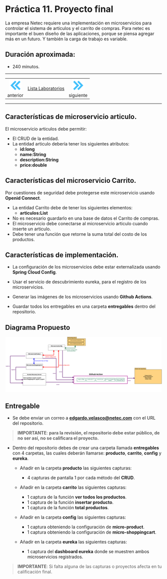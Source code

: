 # Práctica 11. Proyecto final 
La empresa Netec requiere una implementación en microservicios para controlar el sistema de articulos y el carrito de compras.
Para netec es importante el buen diseño de las  aplicaciones, porque se piensa agregar más en un futuro. Y también la carga de trabajo es variable.

## Duración aproximada:
- 240 minutos.
  
---

<div style="width: 400px;">
        <table width="50%">
            <tr>
                <td style="text-align: center;">
                    <a href="../Capitulo10/README.md"><img src="../images/anterior.png" width="40px"></a>
                    <br>anterior
                </td>
                <td style="text-align: center;">
                   <a href="../README.md">Lista Laboratorios</a>
                </td>
<td style="text-align: center;">
                    <a href=""><img src="../images/siguiente.png" width="40px"></a>
                    <br>siguiente
                </td>
            </tr>
        </table>
</div>

---


## Características de microservicio articulo.
El microservicio articulos debe permitir:

- El CRUD de la entidad.
- La entidad articulo debería tener los siguientes atributos:
    - **id:long**
    - **name:String**
    - **description:String**
    - **price:double**


## Características del microservicio Carrito.

Por cuestiones de seguridad debe protegerse este microservicio usando **Openid Connect**.

- La entidad Carrito debe de tener los siguientes elementos:
    - **articulos:List**
- No es necesario guardarlo en una base de datos el Carrito de compras.
- El microservicio debe conectarse al microservicio articulo cuando inserte un articulo. 
- Debe tener una función que retorne la suma total del costo de los productos. 

## Características de implementación.

- La configuración de los microservicios debe estar externalizada usando **Spring Cloud Config**.

- Usar el servicio de descubrimiento eureka, para el registro de los microservicios. 

- Generar las imágenes de los microservicios usando **Github Actions**.

- Guardar todos los entregables en una carpeta **entregables** dentro del repositorio. 

## Diagrama Propuesto

![diagrama](../images/11/diagrama.png)

## Entregable

- Se debe enviar un correo a **edgardo.velasco@netec.com** con el URL del repositorio.
> **IMPORTANTE**: **para la revisión, el repositorio debe estar público, de no ser así, no se calificara el proyecto.**

- Dentro del repositorio debes de crear una carpeta llamada **entregables** con 4 carpetas, las cuales deberán llamarse: **producto**, **carrito**, **config** y **eureka**.

    - Añadir en la carpeta **producto** las siguientes capturas:
        - 4 capturas de pantalla 1 por cada método del **CRUD**. 
    
    - Añadir en la carpeta **carrito** las siguientes capturas:
        - 1 captura de la función **ver todos los productos**.
        - 1 captura de la función **insertar producto**.
        - 1 captura de la función **total productos**.
    
    - Añadir en la carpeta **config** las siguientes capturas:
        - 1 captura obteniendo la configuración de **micro-product**.
        - 1 captura obteniendo la configuración de **micro-shoppingcart**.
    
    - Añadir en la carpeta **eureka** las siguientes capturas:
        - 1 captura del **dashboard eureka** donde se muestren ambos microservicios registrados.


> **IMPORTANTE**: Si falta alguna de las capturas o proyectos afecta en tu calificación final. 
